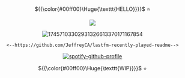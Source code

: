 <severely-new-to-this>
<p align="center"> ${{\color{#00ff00}\Huge{\texttt{HELLO}}}}$ ⭐</p>

<div align="center">

  ![](https://komarev.com/ghpvc/?username=Soul-StarCollective&color=000000)
</div>

<div align="center">
 
![17457103302931326613370171167854](https://github.com/user-attachments/assets/159d207e-2979-48e1-86d6-21257c6a260e)


  

    <--https://github.com/JeffreyCA/lastfm-recently-played-readme-->
<div align="center">

[![spotify-github-profile](https://spotify-github-profile.kittinanx.com/api/view?uid=31t6iahnmjtxuosnnwfe3dhwkcsa&cover_image=true&theme=default&show_offline=false&background_color=121212&interchange=false&bar_color=00ffff)](https://github.com/kittinan/spotify-github-profile)

 <p align="center"> ${{\color{#00ff00}\Huge{\texttt{WIP}}}}$ ⭐</p>
